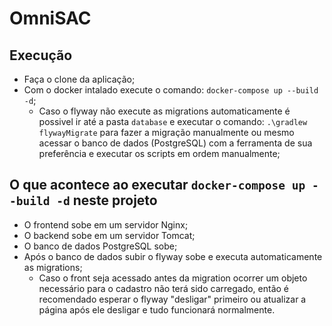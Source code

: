 # OmniSAC

## Execução
- Faça o clone da aplicação;
- Com o docker intalado execute o comando: `docker-compose up --build -d`;
    - Caso o flyway não execute as migrations automaticamente é possivel ir até a pasta `database` e executar o comando: `.\gradlew flywayMigrate` para fazer a migração manualmente ou mesmo acessar o banco de dados (PostgreSQL) com a ferramenta de sua preferência e executar os scripts em ordem manualmente;

## O que acontece ao executar `docker-compose up --build -d` neste projeto
- O frontend sobe em um servidor Nginx;
- O backend sobe em um servidor Tomcat;
- O banco de dados PostgreSQL sobe;
- Após o banco de dados subir o flyway sobe e executa automaticamente as migrations;
    - Caso o front seja acessado antes da migration ocorrer um objeto necessário para o cadastro não terá sido carregado, então é recomendado esperar o flyway "desligar" primeiro ou atualizar a página após ele desligar e tudo funcionará normalmente.
